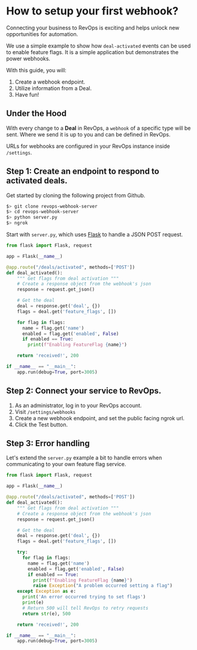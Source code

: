 # How to setup your first webhook?
Connecting your business to RevOps is exciting and helps unlock new opportunities for automation.

We use a simple example to show how `deal-activated` events can be used to enable feature flags. It is a simple application but demonstrates the power webhooks.

With this guide, you will:

1. Create a webhook endpoint.
2. Utilize information from a Deal.
3. Have fun!

## Under the Hood

With every change to a **Deal** in RevOps, a `webhook` of a specific type will be sent. Where we send it is up to you and can be defined in RevOps.

URLs for webhooks are configured in your RevOps instance inside `/settings`.

## Step 1: Create an endpoint to respond to activated deals.

Get started by cloning the following project from Github.
```bash
$> git clone revops-webhook-server
$> cd revops-webhook-server
$> python server.py
$> ngrok
```

Start with `server.py`, which uses [Flask](http://flask.pocoo.org/)   to handle a JSON POST request.

```python
from flask import Flask, request

app = Flask(__name__)

@app.route("/deals/activated", methods=['POST'])
def deal_activated():
    """ Get flags from deal activation """
    # Create a response object from the webhook's json
    response = request.get_json()

    # Get the deal
    deal = response.get('deal', {})
    flags = deal.get('feature_flags', [])

    for flag in flags:
      name = flag.get('name')
      enabled = flag.get('enabled', False)
      if enabled == True:
        print(f"Enabling FeatureFlag {name}")

    return 'received!', 200

if __name__ == "__main__":
    app.run(debug=True, port=3005)
```


## Step 2: Connect your service to RevOps.

1. As an administrator, log in to your RevOps account.
2. Visit `/settings/webhooks`
3. Create a new webhook endpoint, and set the public facing ngrok url.
4. Click the Test button.

## Step 3: Error handling

Let's extend the `server.py` example a bit to handle errors when communicating to your own feature flag service.

```python
from flask import Flask, request

app = Flask(__name__)

@app.route("/deals/activated", methods=['POST'])
def deal_activated():
    """ Get flags from deal activation """
    # Create a response object from the webhook's json
    response = request.get_json()

    # Get the deal
    deal = response.get('deal', {})
    flags = deal.get('feature_flags', [])

    try:
      for flag in flags:
        name = flag.get('name')
        enabled = flag.get('enabled', False)
        if enabled == True:
          print(f"Enabling FeatureFlag {name}")
          raise Exception("A problem occurred setting a flag")
    except Exception as e:
      print('An error occurred trying to set flags')
      print(e)
      # Return 500 will tell RevOps to retry requests
      return str(e), 500

    return 'received!', 200

if __name__ == "__main__":
    app.run(debug=True, port=3005)
```
